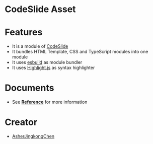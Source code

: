 # CodeSlide Asset

# Features
- It is a module of [CodeSlide](https://github.com/AsherJingkongChen/codeslide/)
- It bundles HTML Template, CSS and TypeScript modules into one module
- It uses [esbuild](https://github.com/evanw/esbuild) as module bundler
- It uses [Highlight.js](https://github.com/highlightjs/highlight.js) as syntax highlighter

# Documents
- See [**Reference**](./docs/REFERENCE.md) for more information

# Creator
- [AsherJingkongChen](https://github.com/AsherJingkongChen)
